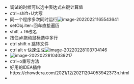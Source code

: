 + 调试的时候可以选中表达式右键计算值
+ ctrl+shift+U大写
+ 同一个程序多次同时运行![image-20220221165543641](https://cdn.jsdelivr.net/gh/innnky/images@master/uPic/image-20220221165543641.png)
+ setObj.iter+回车直接遍历
+ shift + f6改名
+ 按住alt拖动鼠标选中多行
+ ctrl shift n 跳转文件
+ ctrl alt v 快速生成![image-20220228103704146](https://cdn.jsdelivr.net/gh/innnky/images@master/uPic/image-20220228103704146.png)
+ ![image-20220228104039217](https://cdn.jsdelivr.net/gh/innnky/images@master/uPic/image-20220228104039217.png)
+ ctrl+o重写方法
+ 好用的IDEA插件https://chowdera.com/2021/12/20211204053942373n.html
+ 
